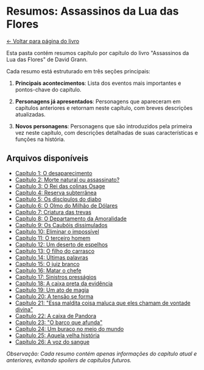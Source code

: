 # Resumos: Assassinos da Lua das Flores

[← Voltar para página do livro](../README.md)

Esta pasta contém resumos capítulo por capítulo do livro "Assassinos da Lua das Flores" de David Grann.

Cada resumo está estruturado em três seções principais:

1. **Principais acontecimentos**: Lista dos eventos mais importantes e pontos-chave do capítulo.

2. **Personagens já apresentados**: Personagens que apareceram em capítulos anteriores e retornam neste capítulo, com breves descrições atualizadas.

3. **Novos personagens**: Personagens que são introduzidos pela primeira vez neste capítulo, com descrições detalhadas de suas características e funções na história.

## Arquivos disponíveis

- [Capítulo 1: O desaparecimento](assassinos_da_lua_das_flores_chapter_01_resumo.md)
- [Capítulo 2: Morte natural ou assassinato?](assassinos_da_lua_das_flores_chapter_02_resumo.md)
- [Capítulo 3: O Rei das colinas Osage](assassinos_da_lua_das_flores_chapter_03_resumo.md)
- [Capítulo 4: Reserva subterrânea](assassinos_da_lua_das_flores_chapter_04_resumo.md)
- [Capítulo 5: Os discípulos do diabo](assassinos_da_lua_das_flores_chapter_05_resumo.md)
- [Capítulo 6: O Olmo do Milhão de Dólares](assassinos_da_lua_das_flores_chapter_06_resumo.md)
- [Capítulo 7: Criatura das trevas](assassinos_da_lua_das_flores_chapter_07_resumo.md)
- [Capítulo 8: O Departamento da Amoralidade](assassinos_da_lua_das_flores_chapter_08_resumo.md)
- [Capítulo 9: Os Caubóis dissimulados](assassinos_da_lua_das_flores_chapter_09_resumo.md)
- [Capítulo 10: Eliminar o impossível](assassinos_da_lua_das_flores_chapter_10_resumo.md)
- [Capítulo 11: O terceiro homem](assassinos_da_lua_das_flores_chapter_11_resumo.md)
- [Capítulo 12: Um deserto de espelhos](assassinos_da_lua_das_flores_chapter_12_resumo.md)
- [Capítulo 13: O filho do carrasco](assassinos_da_lua_das_flores_chapter_13_resumo.md)
- [Capítulo 14: Últimas palavras](assassinos_da_lua_das_flores_chapter_14_resumo.md)
- [Capítulo 15: O juiz branco](assassinos_da_lua_das_flores_chapter_15_resumo.md)
- [Capítulo 16: Matar o chefe](assassinos_da_lua_das_flores_chapter_16_resumo.md)
- [Capítulo 17: Sinistros presságios](assassinos_da_lua_das_flores_chapter_17_resumo.md)
- [Capítulo 18: A caixa preta da evidência](assassinos_da_lua_das_flores_chapter_18_resumo.md)
- [Capítulo 19: Um ato de magia](assassinos_da_lua_das_flores_chapter_19_resumo.md)
- [Capítulo 20: A tensão se forma](assassinos_da_lua_das_flores_chapter_20_resumo.md)
- [Capítulo 21: "Essa maldita coisa maluca que eles chamam de vontade divina"](assassinos_da_lua_das_flores_chapter_21_resumo.md)
- [Capítulo 22: A caixa de Pandora](assassinos_da_lua_das_flores_chapter_22_resumo.md)
- [Capítulo 23: "O barco que afunda"](assassinos_da_lua_das_flores_chapter_23_resumo.md)
- [Capítulo 24: Um buraco no meio do mundo](assassinos_da_lua_das_flores_chapter_24_resumo.md)
- [Capítulo 25: Aquela velha história](assassinos_da_lua_das_flores_chapter_25_resumo.md)
- [Capítulo 26: A voz do sangue](assassinos_da_lua_das_flores_chapter_26_resumo.md)

*Observação: Cada resumo contém apenas informações do capítulo atual e anteriores, evitando spoilers de capítulos futuros.* 